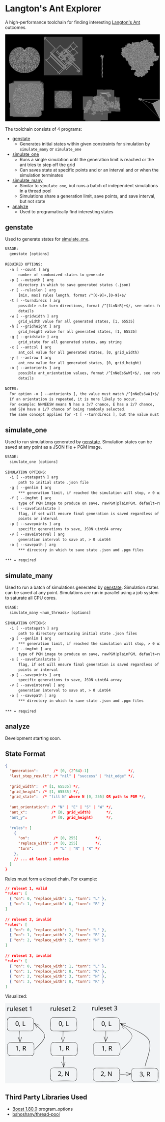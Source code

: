 # Langton's Ant Explorer

A high-performance toolchain for finding interesting [Langton's Ant](https://en.wikipedia.org/wiki/Langton%27s_ant) outcomes.

<img src="resources/preview.png" />

The toolchain consists of 4 programs:
- [genstate](#genstate)
  - Generates initial states within given constraints for simulation by `simulate_many` or `simulate_one`
- [simulate_one](#simulate_one)
  - Runs a single simulation until the generation limit is reached or the ant tries to step off the grid
  - Can saves state at specific points and or an interval and or when the simulation terminates
- [simulate_many](#simulate_many)
  - Similar to `simulate_one`, but runs a batch of independent simulations in a thread pool
  - Simulations share a generation limit, save points, and save interval, but not state
- [analyze](#analyze)
  - Used to programatically find interesting states

## genstate

Used to generate states for [simulate_one](#simulate).

```txt
USAGE:
  genstate [options]

REQUIRED OPTIONS:
  -n [ --count ] arg
      number of randomized states to generate
  -p [ --outpath ] arg
      directory in which to save generated states (.json)
  -r [ --ruleslen ] arg
      [min, max] rules length, format /^[0-9]+,[0-9]+$/
  -t [ --turndirecs ] arg
      possible rule turn directions, format /^[lLnNrR]+$/, see notes for
      details
  -w [ --gridwidth ] arg
      grid_width value for all generated states, [1, 65535]
  -h [ --gridheight ] arg
      grid_height value for all generated states, [1, 65535]
  -g [ --gridstate ] arg
      grid_state for all generated states, any string
  -x [ --antcol ] arg
      ant_col value for all generated states, [0, grid_width)
  -y [ --antrow ] arg
      ant_row value for all generated states, [0, grid_height)
  -o [ --antorients ] arg
      possible ant_orientation values, format /^[nNeEsSwW]+$/, see notes for
      details

NOTES:
  For option -o [ --antorients ], the value must match /^[nNeEsSwW]+$/.
  If an orientation is repeated, it is more likely to occur.
  For example: NNNEESW means N has a 3/7 chance, E has a 2/7 chance,
  and S|W have a 1/7 chance of being randomly selected.
  The same concept applies for -t [ --turndirecs ], but the value must match /^[lLnNrR]+$/.
```

## simulate_one

Used to run simulations generated by [genstate](#genstate). Simulation states can be saved at any point as a JSON file + PGM image.

```txt
USAGE:
  simulate_one [options]

SIMULATION OPTIONS:
  -i [ --statepath ] arg
      path to initial state .json file
  -g [ --genlim ] arg
      *** generation limit, if reached the simulation will stop, > 0 uint64
  -f [ --imgfmt ] arg
      type of PGM image to produce on save, rawPGM|plainPGM, default=rawPGM
  -s [ --savefinalstate ]
      flag, if set will ensure final generation is saved regardless of any save
      points or interval
  -p [ --savepoints ] arg
      specific generations to save, JSON uint64 array
  -v [ --saveinterval ] arg
      generation interval to save at, > 0 uint64
  -o [ --savepath ] arg
      *** directory in which to save state .json and .pgm files

*** = required
```

## simulate_many

Used to run a batch of simulations generated by [genstate](#genstate). Simulation states can be saved at any point. Simulations are run in parallel using a job system to saturate all CPU cores.

```txt
USAGE:
  simulate_many <num_threads> [options]

SIMULATION OPTIONS:
  -i [ --statepath ] arg
      path to directory containing initial state .json files
  -g [ --genlim ] arg
      *** generation limit, if reached the simulation will stop, > 0 uint64
  -f [ --imgfmt ] arg
      type of PGM image to produce on save, rawPGM|plainPGM, default=rawPGM
  -s [ --savefinalstate ]
      flag, if set will ensure final generation is saved regardless of any save
      points or interval
  -p [ --savepoints ] arg
      specific generations to save, JSON uint64 array
  -v [ --saveinterval ] arg
      generation interval to save at, > 0 uint64
  -o [ --savepath ] arg
      *** directory in which to save state .json and .pgm files

*** = required
```

## analyze

Development starting soon.

## State Format

```json
{
  "generation":       /* [0, (2^64)-1]                  */,
  "last_step_result": /* "nil" | "success" | "hit_edge" */,

  "grid_width":  /* [1, 65535] */,
  "grid_height": /* [1, 65535] */,
  "grid_state":  /* "fill N" where N [0, 255] OR path to PGM */,

  "ant_orientation": /* "N" | "E" | "S" | "W" */,
  "ant_x":           /* [0, grid_width)       */,
  "ant_y":           /* [0, grid_height)      */,

  "rules": [
    {
      "on":           /* [0, 255]        */,
      "replace_with": /* [0, 255]        */,
      "turn":         /* "L" | "N" | "R" */
    },
    // ... at least 2 entries
  ]
}
```

Rules must form a closed chain. For example:

```json
// ruleset 1, valid
"rules": [
  { "on": 0, "replace_with": 1, "turn": "L" },
  { "on": 1, "replace_with": 0, "turn": "R" }
]

// ruleset 2, invalid
"rules": [
  { "on": 0, "replace_with": 1, "turn": "L" },
  { "on": 1, "replace_with": 2, "turn": "R" },
  { "on": 2, "replace_with": 2, "turn": "N" }
]

// ruleset 3, invalid
"rules": [
  { "on": 0, "replace_with": 1, "turn": "L" },
  { "on": 1, "replace_with": 0, "turn": "R" },
  { "on": 2, "replace_with": 3, "turn": "N" },
  { "on": 3, "replace_with": 0, "turn": "R" }
]
```

Visualized:

<img src="resources/rules.svg" />

## Third Party Libraries Used

- [Boost 1.80.0](https://www.boost.org/users/history/version_1_80_0.html) program_options
- [bshoshany/thread-pool](https://github.com/bshoshany/thread-pool)
